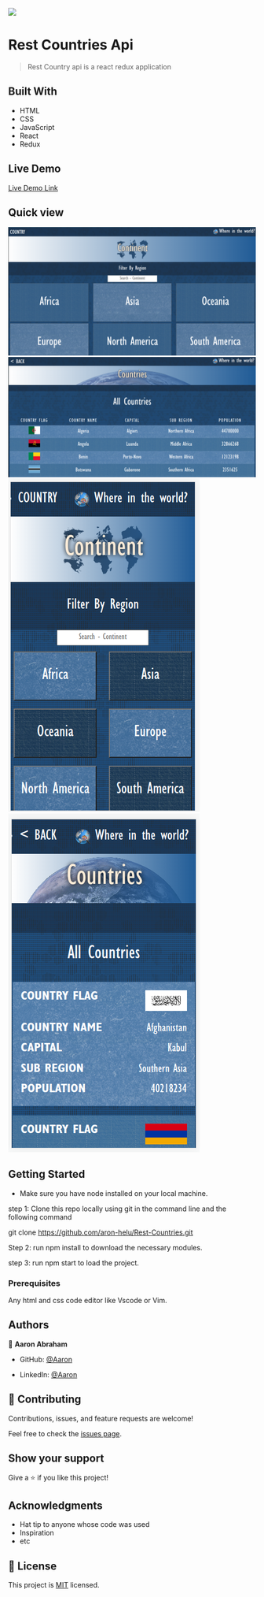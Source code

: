 ![](https://img.shields.io/badge/Microverse-blueviolet)

# Rest Countries Api

> Rest Country api is a react redux application 

## Built With

- HTML
- CSS
- JavaScript
- React
- Redux

## Live Demo

[Live Demo Link](https://aron-helu.github.io/Space-Traveler/)

## Quick view

<img src="./src/image/oie_xRvBhsssrb3w.png" alt="quick-view-img">

<img src="./src/image/oie_EcrXk8GEYxoy.png" alt="quick-view-img">

<img src="./src/image/oie_9VMCLAHQoq1k.png" alt="quick-view-img">

<img src="./src/image/oie_zfSHI4nsMPz2.png" alt="quick-view-img">

## Getting Started
- Make sure you have node installed on your local machine.

step 1: Clone this repo locally using git in the command line and the following command

git clone https://github.com/aron-helu/Rest-Countries.git

Step 2: run npm install to download the necessary modules.

step 3: run npm start to load the project.

### Prerequisites

Any html and css code editor like Vscode or Vim.

## Authors

👤 **Aaron Abraham**

- GitHub: [@Aaron](https://github.com/aron-helu)

- LinkedIn: [@Aaron](https://www.linkedin.com/in/aron-abraham-90a4321b0/)

## 🤝 Contributing

Contributions, issues, and feature requests are welcome!

Feel free to check the [issues page](../../issues/).

## Show your support

Give a ⭐️ if you like this project!

## Acknowledgments

- Hat tip to anyone whose code was used
- Inspiration
- etc

## 📝 License

This project is [MIT](./MIT.md) licensed.